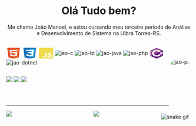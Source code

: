 <h1 align="center">
    Olá Tudo bem? 
  </h1>
  <p align="center">
    Me chamo João Manoel, e estou cursando meu terceiro período de Análise e Desenvolvimento de Sistema na Ulbra Torres-RS.

<div style="display: inline_block"><br>

  <img align="center" alt="jao-HTML" height="30" width="40" src="https://raw.githubusercontent.com/devicons/devicon/master/icons/html5/html5-original.svg">
  <img align="center" alt="jao-CSS" height="30" width="40" src="https://raw.githubusercontent.com/devicons/devicon/master/icons/css3/css3-original.svg">
  <img align="center" alt="jao-Js" height="30" width="40" src="https://raw.githubusercontent.com/devicons/devicon/master/icons/javascript/javascript-plain.svg">
  <img align="center" alt="jao-c" height="30" width="40" <img src="https://cdn.jsdelivr.net/gh/devicons/devicon/icons/c/c-original.svg" />
  <img align="center" alt="jao-bt" height="30" width="40" src="https://cdn.jsdelivr.net/gh/devicons/devicon/icons/bootstrap/bootstrap-original.svg" />        
  <img align="center" alt="jao-java" height="30" width="40" <img src="https://cdn.jsdelivr.net/gh/devicons/devicon/icons/java/java-original.svg" />
  <img align="center" alt="jao-php" height="30" width="40" <img src="https://cdn.jsdelivr.net/gh/devicons/devicon/icons/php/php-original.svg" />        
  <img align="center" alt="jao-Csharp" height="30" width="40" src="https://raw.githubusercontent.com/devicons/devicon/master/icons/csharp/csharp-original.svg">
  <img align="center" alt="jao-dotnet" height="30" width="40" <img src="https://cdn.jsdelivr.net/gh/devicons/devicon/icons/dot-net/dot-net-original.svg" />
          
  <img align="right" alt="jao-pic" height="150" style="border-radius:50px;" src="https://user-images.githubusercontent.com/102371486/226177280-472312b1-46ed-4e16-b05d-32ba5ae67269.png">
</div>
  
  ##
  
<div> 
  <a href="https://www.instagram.com/joaomdp/" target="_blank"><img src="https://img.shields.io/badge/-Instagram-%23E4405F?style=for-the-badge&logo=instagram&logoColor=white" target="_blank"></a>
  <a href = "mailto:joaomanoeldpereira@gmail.com"><img src="https://img.shields.io/badge/-Gmail-%23333?style=for-the-badge&logo=gmail&logoColor=white" target="_blank"></a>
  <a href="https://www.linkedin.com/in/joão-manoel-dias-pereira-4aa073234/" target="_blank"><img src="https://img.shields.io/badge/-LinkedIn-%230077B5?style=for-the-badge&logo=linkedin&logoColor=white" target="_blank"></a>  
</div>

  ##
  
  <br>
  <hr>
  
  
<img align="left"  width="47%"  src="https://github-readme-stats.vercel.app/api?username=joaomdp&show_icons=true&theme=radical" />

<img align="left" width="35%" src="https://github-readme-stats.vercel.app/api/top-langs/?username=joaomdp&layout=compact&theme=radical" />

 <div align="center">

![snake gif](https://github.com/joaomdp/joaomdp/blob/output/github-contribution-grid-snake.svg)
  
</div>




